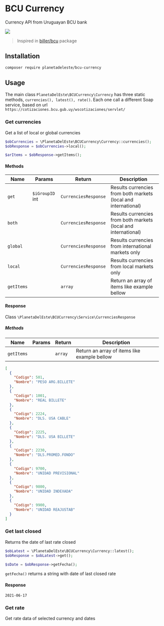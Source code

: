 # BCU Currency

Currency API from Uruguayan BCU bank

[![](https://tokei.rs/b1/github/planetadeleste/bcu-currency)](https://github.com/XAMPPRocky/tokei_rs)

> Inspired in [biller/bcu](https://github.com/biller/bcu) package

## Installation

```bash
composer require planetadeleste/bcu-currency
```

## Usage

The main class `PlanetaDelEste\BCUCurrency\Currency` has three static methods, `currencies(), latest(), rate()`. Each
one call a different Soap service, based on url `https://cotizaciones.bcu.gub.uy/wscotizaciones/servlet/`

### Get currencies

Get a list of local or global currencies

```php
$obCurrencies = \PlanetaDelEste\BCUCurrency\Currency::currencies();
$obResponse = $obCurrencies->local();

$arItems = $obResponse->getItems();
```

#### Methods

| Name       | Params          | Return               | Description                                                    |
| ---------- | --------------- | -------------------- | -------------------------------------------------------------- |
| `get`      | `$iGroupID` int | `CurrenciesResponse` | Results currencies from both markets (local and international) |
| `both`     |                 | `CurrenciesResponse` | Results currencies from both markets (local and international) |
| `global`   |                 | `CurrenciesResponse` | Results currencies from international markets only             |
| `local`    |                 | `CurrenciesResponse` | Results currencies from local markets only                     |
| `getItems` |                 | `array`              | Return an array of items like example bellow                   |

#### Response

Class `\PlanetaDelEste\BCUCurrency\Service\CurrenciesResponse`

##### Methods

| Name       | Params | Return  | Description                                  |
| ---------- | ------ | ------- | -------------------------------------------- |
| `getItems` |        | `array` | Return an array of items like example bellow |

```json
[
  {
    "Codigo": 501,
    "Nombre": "PESO ARG.BILLETE"
  },
  {
    "Codigo": 1001,
    "Nombre": "REAL BILLETE"
  },
  {
    "Codigo": 2224,
    "Nombre": "DLS. USA CABLE"
  },
  {
    "Codigo": 2225,
    "Nombre": "DLS. USA BILLETE"
  },
  {
    "Codigo": 2230,
    "Nombre": "DLS.PROMED.FONDO"
  },
  {
    "Codigo": 9700,
    "Nombre": "UNIDAD PREVISIONAL"
  },
  {
    "Codigo": 9800,
    "Nombre": "UNIDAD INDEXADA"
  },
  {
    "Codigo": 9900,
    "Nombre": "UNIDAD REAJUSTAB"
  }
]
```

### Get last closed

Returns the date of last rate closed

```php
$obLatest = \PlanetaDelEste\BCUCurrency\Currency::latest();
$obResponse = $obLatest->get();

$sDate = $obResponse->getFecha();
```

`getFecha()` returns a string with date of last closed rate

#### Response

`2021-06-17`

### Get rate

Get rate data of selected currency and dates
